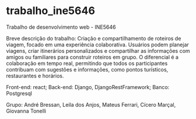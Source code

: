 # trabalho_ine5646
Trabalho de desenvolvimento web - INE5646

Breve descrição do trabalho: Criação e compartilhamento de roteiros de viagem, focado em uma experiência colaborativa. Usuários podem planejar viagens, criar itinerários personalizados e compartilhar as informações com amigos ou familiares para construir roteiros em grupo. O diferencial é a colaboração em tempo real, permitindo que todos os participantes contribuam com sugestões e informações, como pontos turísticos, restaurantes e horários.

Front-end: react;
Back-end: Django, DjangoRestFramework;
Banco: Postgresql

Grupo:
André Bressan,
Leila dos Anjos,
Mateus Ferrari,
Cícero Marçal,
Giovanna Tonelli
